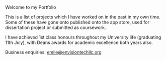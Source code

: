 Welcome to my Portfolio

This is a list of projects which I have worked on in the past in my own time. Some of these have gone onto published onto the app store, used for dissertation project or submitted as coursework. 

I have achieved 1st class honours throughout my University life (graduating 11th July), with Deans awards for academic excellence both years also.

Business enquiries: emile@envisiontechllc.org
